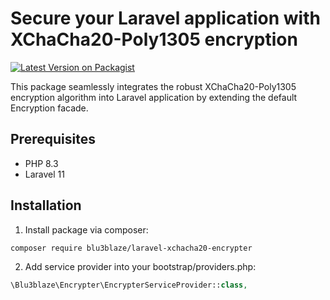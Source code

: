 # Secure your Laravel application with XChaCha20-Poly1305 encryption

[![Latest Version on Packagist](https://img.shields.io/packagist/v/blu3blaze/laravel-xchacha20-encrypter.svg?style=flat-square)](https://packagist.org/packages/blu3blaze/laravel-xchacha20-encrypter)

This package seamlessly integrates the robust XChaCha20-Poly1305 encryption algorithm into Laravel application by extending the default Encryption facade.

## Prerequisites

- PHP 8.3
- Laravel 11

## Installation

1. Install package via composer:

```bash
composer require blu3blaze/laravel-xchacha20-encrypter
```

2. Add service provider into your bootstrap/providers.php:

```php
\Blu3blaze\Encrypter\EncrypterServiceProvider::class,
```
